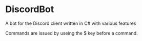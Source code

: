 # DiscordBot
A bot for the Discord client written in C# with various features

Commands are issued by useing the $ key before a command.
